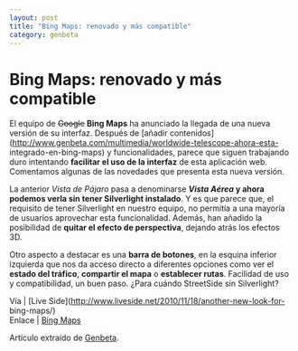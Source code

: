 ```yaml
---
layout: post
title: "Bing Maps: renovado y más compatible"
category: genbeta
---
```


# Bing Maps: renovado y más compatible

El equipo de <del>Google</del> **Bing Maps** ha anunciado la llegada de una
nueva versión de su interfaz. Después de [añadir
contenidos](http://www.genbeta.com/multimedia/worldwide-telescope-ahora-esta-
integrado-en-bing-maps) y funcionalidades, parece que siguen trabajando duro
intentando **facilitar el uso de la interfaz** de esta aplicación web.
Comentamos algunas de las novedades que presenta esta nueva versión.

La anterior _Vista de Pájaro_ pasa a denominarse **_Vista Aérea_ y ahora
podemos verla sin tener Silverlight instalado**. Y es que parece que, el
requisito de tener Silverlight en nuestro equipo, no permitía a una mayoría de
usuarios aprovechar esta funcionalidad. Además, han añadido la posibilidad de
**quitar el efecto de perspectiva**, dejando atrás los efectos 3D.

Otro aspecto a destacar es una **barra de botones**, en la esquina inferior
izquierda que nos da acceso directo a diferentes opciones como ver el **estado
del tráfico**, **compartir el mapa** o **establecer rutas**. Facilidad de uso
y compatibilidad, un buen paso. ¿Para cuándo StreetSide sin Silverlight?

Vía | [Live Side](http://www.liveside.net/2010/11/18/another-new-look-for-
bing-maps/)  
Enlace | [Bing Maps](http://www.bing.com/maps/explore/)

Artículo extraído de [Genbeta](http://www.genbeta.com).